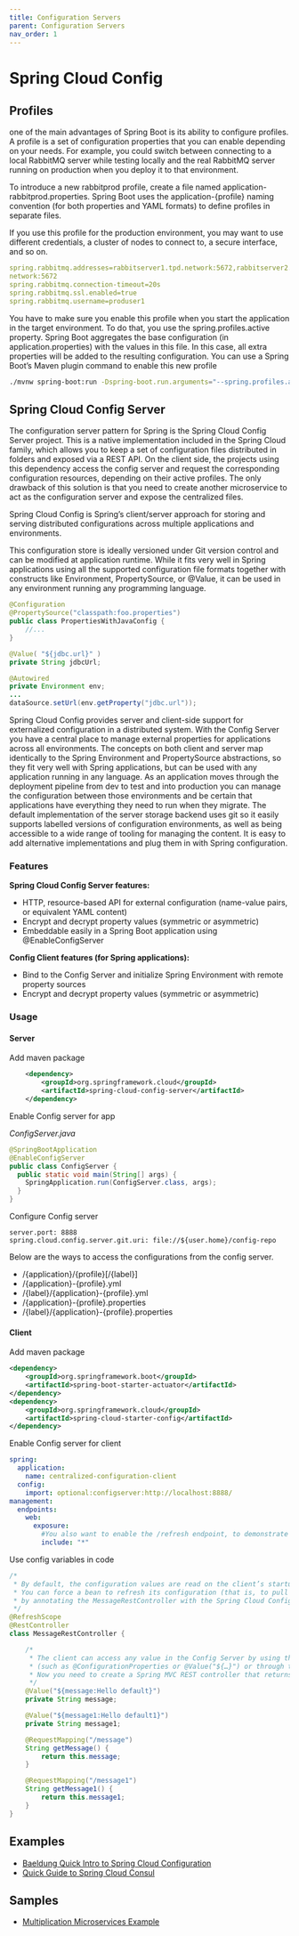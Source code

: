 ```yaml
---
title: Configuration Servers
parent: Configuration Servers
nav_order: 1
---
```


# Spring Cloud Config
## Profiles
one of the main advantages of Spring Boot is its ability 
to configure profiles. A profile is a set of configuration properties that you can enable 
depending on your needs. For example, you could switch between connecting to a 
local RabbitMQ server while testing locally and the real RabbitMQ server running on 
production when you deploy it to that environment.

To introduce a new rabbitprod profile, create a file named application-
rabbitprod.properties. Spring Boot uses the application-{profile} naming 
convention (for both properties and YAML formats) to define profiles in separate files. 

If you use this profile for the production environment, you may want to use different credentials, a cluster of 
nodes to connect to, a secure interface, and so on.
```yml
spring.rabbitmq.addresses=rabbitserver1.tpd.network:5672,rabbitserver2.tpd.
network:5672
spring.rabbitmq.connection-timeout=20s
spring.rabbitmq.ssl.enabled=true
spring.rabbitmq.username=produser1
```

You have to make sure you enable this profile when you start the application in the 
target environment. To do that, you use the spring.profiles.active property. Spring 
Boot aggregates the base configuration (in application.properties) with the values 
in this file. In this case, all extra properties will be added to the resulting configuration. 
You can use a Spring Boot’s Maven plugin command to enable this new profile

```bash
./mvnw spring-boot:run -Dspring-boot.run.arguments="--spring.profiles.active=rabbitprod"
```

## Spring Cloud Config Server
The configuration server pattern for Spring is the Spring Cloud Config Server project. This 
is a native implementation included in the Spring Cloud family, which allows you to 
keep a set of configuration files distributed in folders and exposed via a REST API. On 
the client side, the projects using this dependency access the config server and request 
the corresponding configuration resources, depending on their active profiles. The only 
drawback of this solution is that you need to create another microservice to act as the 
configuration server and expose the centralized files.

Spring Cloud Config is Spring’s client/server approach for storing and serving distributed configurations across multiple applications and environments.

This configuration store is ideally versioned under Git version control and can be modified at application runtime. While it fits very well in Spring applications using all the supported configuration file formats together with constructs like Environment, PropertySource, or @Value, it can be used in any environment running any programming language.

```java
@Configuration
@PropertySource("classpath:foo.properties")
public class PropertiesWithJavaConfig {
    //...
}

@Value( "${jdbc.url}" )
private String jdbcUrl;

@Autowired
private Environment env;
...
dataSource.setUrl(env.getProperty("jdbc.url"));
```

Spring Cloud Config provides server and client-side support for externalized configuration in a distributed system. With the Config Server you have a central place to manage external properties for applications across all environments. The concepts on both client and server map identically to the Spring Environment and PropertySource abstractions, so they fit very well with Spring applications, but can be used with any application running in any language. As an application moves through the deployment pipeline from dev to test and into production you can manage the configuration between those environments and be certain that applications have everything they need to run when they migrate. The default implementation of the server storage backend uses git so it easily supports labelled versions of configuration environments, as well as being accessible to a wide range of tooling for managing the content. It is easy to add alternative implementations and plug them in with Spring configuration.

### Features
**Spring Cloud Config Server features:**

* HTTP, resource-based API for external configuration (name-value pairs, or equivalent YAML content)
* Encrypt and decrypt property values (symmetric or asymmetric)
* Embeddable easily in a Spring Boot application using @EnableConfigServer

**Config Client features (for Spring applications):**

* Bind to the Config Server and initialize Spring Environment with remote property sources
* Encrypt and decrypt property values (symmetric or asymmetric)
  
### Usage
#### Server
Add maven package
```xml
    <dependency>
        <groupId>org.springframework.cloud</groupId>
        <artifactId>spring-cloud-config-server</artifactId>
    </dependency>
```
Enable Config server for app

*ConfigServer.java*
```java
@SpringBootApplication
@EnableConfigServer
public class ConfigServer {
  public static void main(String[] args) {
    SpringApplication.run(ConfigServer.class, args);
  }
}
```

Configure Config server
```
server.port: 8888
spring.cloud.config.server.git.uri: file://${user.home}/config-repo
```

Below are the ways to access the configurations from the config server.

* /{application}/{profile}[/{label}]
* /{application}-{profile}.yml
* /{label}/{application}-{profile}.yml
* /{application}-{profile}.properties
* /{label}/{application}-{profile}.properties
#### Client
Add maven package
```xml
<dependency>
    <groupId>org.springframework.boot</groupId>
    <artifactId>spring-boot-starter-actuator</artifactId>
</dependency>
<dependency>
    <groupId>org.springframework.cloud</groupId>
    <artifactId>spring-cloud-starter-config</artifactId>
</dependency>
```

Enable Config server for client
```yml
spring:
  application:
    name: centralized-configuration-client
  config:
    import: optional:configserver:http://localhost:8888/
management:
  endpoints:
    web:
      exposure:
        #You also want to enable the /refresh endpoint, to demonstrate dynamic configuration changes. The listing above shows how to do so via the management.endpoints.web.exposure.include property.
        include: "*"
```
Use config variables in code
```java
/*
 * By default, the configuration values are read on the client’s startup and not again. 
 * You can force a bean to refresh its configuration (that is, to pull updated values from the Config Server) 
 * by annotating the MessageRestController with the Spring Cloud Config @RefreshScope and then triggering a refresh event
 */
@RefreshScope
@RestController
class MessageRestController {

    /*
     * The client can access any value in the Config Server by using the traditional mechanisms 
     * (such as @ConfigurationProperties or @Value("${…​}") or through the Environment abstraction). 
     * Now you need to create a Spring MVC REST controller that returns the resolved message property’s value
     */
    @Value("${message:Hello default}")
    private String message;

    @Value("${message1:Hello default1}")
    private String message1;

    @RequestMapping("/message")
    String getMessage() {
        return this.message;
    }

    @RequestMapping("/message1")
    String getMessage1() {
        return this.message1;
    }
}
```

## Examples
* [Baeldung Quick Intro to Spring Cloud Configuration](https://github.com/spring-kb/baeldung-quick-intro-to-spring-cloud-config)
* [ Quick Guide to Spring Cloud Consul](https://github.com/spring-kb/baeldung-spring-cloud-consul)
## Samples
* [Multiplication Microservices Example](https://github.com/books-java/Learn-Microservices-with-Spring-Boot-3)
